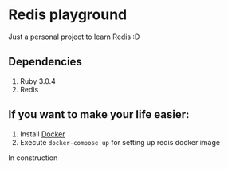 # Redis playground
Just a personal project to learn Redis :D

## Dependencies
1. Ruby 3.0.4
2. Redis

## If you want to make your life easier:
1. Install [Docker](https://www.docker.com/)
2. Execute `docker-compose up` for setting up redis docker image

In construction


